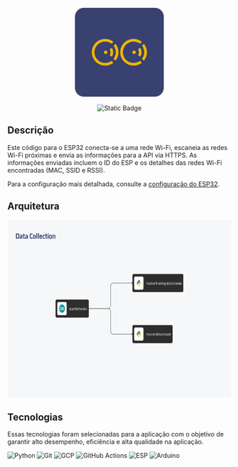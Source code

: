 <p align="center">
  <img src="assets/logo.png" alt="Logo" width="200" height="200">
</p>

<p align="center">
  <a>
    <img alt="Static Badge" src="https://img.shields.io/badge/IT-Indoor%20Tracking-F1B600?&logoColor=white&link=https%3A%2F%2Fgithub.com%2FIndoorTrackingTeam">
  </a>
  </a>
</p>

## Descrição

Este código para o ESP32 conecta-se a uma rede Wi-Fi, escaneia as redes Wi-Fi próximas e envia as informações para a API via HTTPS. As informações enviadas incluem o ID do ESP e os detalhes das redes Wi-Fi encontradas (MAC, SSID e RSSI).

Para a configuração mais detalhada, consulte a [configuração do ESP32](https://github.com/IndoorTrackingTeam/indoor-tracking-data-collection/tree/main/esp32/configuration.md).

## Arquitetura
<p align="center">
  <img src="assets/architecture.png" alt="architecture" width="700" height="400">
</p>


## Tecnologias
Essas tecnologias foram selecionadas para a aplicação com o objetivo de garantir alto desempenho,  eficiência e alta qualidade na aplicação.

![Python](https://img.shields.io/badge/Python-323330?style=for-the-badge&logo=python&logoColor=EBFF00)
![Git](https://img.shields.io/badge/Git-323330?style=for-the-badge&logo=git&logoColor=FFA800)
![GCP](https://img.shields.io/badge/Google%20Cloud-323330?style=for-the-badge&logo=google-cloud&logoColor=FFFFFF)
![GitHub Actions](https://img.shields.io/badge/GitHub%20Actions-323330?style=for-the-badge&logo=github-actions&logoColor=FFFFFF)
![ESP](https://img.shields.io/badge/ESP-323330?style=for-the-badge&logo=espressif&logoColor=FF0000)
![Arduino](https://img.shields.io/badge/Arduino-323330?style=for-the-badge&logo=arduino&logoColor=00979D)